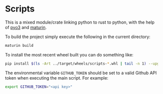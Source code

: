 # Scripts

This is a mixed module/crate linking python to rust to python, with the help of [pyo3](https://github.com/PyO3/pyo3) and [maturin](https://github.com/PyO3/maturin).

To build the project simply execute the following in the current directory:

```bash
maturin build
```

To install the most recent wheel built you can do something like:

```bash
pip install $(ls -Art ../target/wheels/scripts-*.whl | tail -n 1) --upgrade
```

The environmental variable `GITHUB_TOKEN` should be set to a valid Github API token when executing the main script. For example:

```bash
export GITHUB_TOKEN="<api key>"
```
